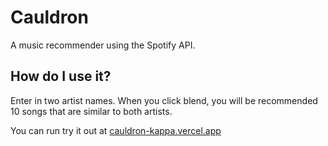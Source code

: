 # Cauldron

A music recommender using the Spotify API. 

## How do I use it?

Enter in two artist names. When you click blend, you will be recommended 10 songs that are similar to both artists.

You can run try it out at [cauldron-kappa.vercel.app](cauldron-kappa.vercel.app)
